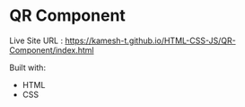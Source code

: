 # QR Component

Live Site URL : https://kamesh-t.github.io/HTML-CSS-JS/QR-Component/index.html

Built with:
- HTML
- CSS
  
  
